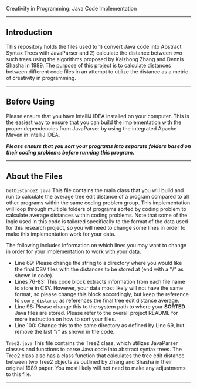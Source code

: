 Creativity in Programming: Java Code Implementation

---
## Introduction
This repository holds the files used to 1) convert Java code into Abstract Syntax Trees with JavaParser and 2) calculate the distance between two such trees using the algorithms proposed by Kaizhong Zhang and Dennis Shasha in 1989. The purpose of this project is to calculate distances between different code files in an attempt to utilize the distance as a metric of creativity in programming.

---
## Before Using
Please ensure that you have IntelliJ IDEA installed on your computer. This is the easiest way to ensure that you can build the implementation with the proper dependencies from JavaParser by using the integrated Apache Maven in IntelliJ IDEA. 

***Please ensure that you sort your programs into separate folders based on their coding problems before running this program.***

---
## About the Files

``GetDistance2.java``
This file contains the main class that you will build and run to calculate the average tree edit distance of a program compared to all other programs within the same coding problem group. This implementation will loop through multiple folders of programs sorted by coding problem to calculate average distances within coding problems. Note that some of the logic used in this code is tailored specifically to the format of the data used for this research project, so you will need to change some lines in order to make this implementation work for your data.

The following includes information on which lines you may want to change in order for your implementation to work with your data.
- Line 69: Please change the string to a directory where you would like the final CSV files with the distances to be stored at (end with a "/" as shown in code).
- Lines 76-83: This code block extracts information from each file name to store in CSV. However, your data most likely will not have the same format, so please change this block accordingly, but keep the reference to ``score_distance`` as references the final tree edit distance average.
- Line 98: Please change this to the system path to where your **SORTED** Java files are stored. Please refer to the overall project README for more instruction on how to sort your files.
- Line 100: Change this to the same directory as defined by Line 69, but remove the last "/" as shown in the code.


``Tree2.java``
This file contains the Tree2 class, which utilizes JavaParser classes and functions to parse Java code into abstract syntax trees. The Tree2 class also has a class function that calculates the tree edit distance between two Tree2 objects as outlined by Zhang and Shasha in their original 1989 paper. You most likely will not need to make any adjustments to this file.

---